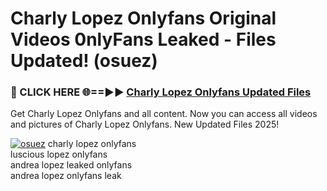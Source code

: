 # Charly Lopez Onlyfans Original Videos 0nlyFans Leaked - Files Updated! (osuez)

<h3>🔴 CLICK HERE 🌐==►► <a href="https://tinyurl.com/x26r9saj" rel="nofollow">Charly Lopez Onlyfans Updated Files</a></h3>

Get Charly Lopez Onlyfans and all content. Now you can access all videos and pictures of Charly Lopez Onlyfans. New Updated Files 2025!

[![osuez](https://i.imgur.com/LkgZPqh.gif)](https://tinyurl.com/x26r9saj)
charly lopez onlyfans<br>
luscious lopez onlyfans<br>
andrea lopez leaked onlyfans<br>
andrea lopez onlyfans leak